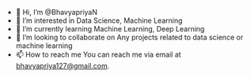 - 👋 Hi, I’m @BhavyapriyaN
- 👀 I’m interested in Data Science, Machine Learning
- 🌱 I’m currently learning Machine Learning, Deep Learning
- 💞️ I’m looking to collaborate on Any projects related to data science or machine learning
- 📫 How to reach me You can reach me via email at bhavyapriya127@gmail.com.

<!---
BhavyapriyaN/BhavyapriyaN is a ✨ special ✨ repository because its `README.md` (this file) appears on your GitHub profile.
You can click the Preview link to take a look at your changes.
--->

